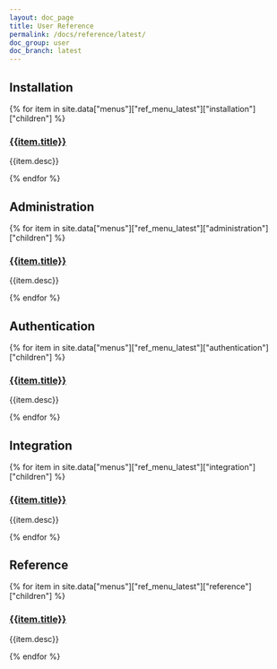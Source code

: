 ```yaml
---
layout: doc_page
title: User Reference
permalink: /docs/reference/latest/
doc_group: user
doc_branch: latest
---
```


## Installation

{% for item in site.data["menus"]["ref_menu_latest"]["installation"]["children"] %}
### [{{item.title}}]({{item.path}})
{{item.desc}}

{% endfor %}

## Administration

{% for item in site.data["menus"]["ref_menu_latest"]["administration"]["children"] %}
### [{{item.title}}]({{item.path}})
{{item.desc}}

{% endfor %}

## Authentication

{% for item in site.data["menus"]["ref_menu_latest"]["authentication"]["children"] %}
### [{{item.title}}]({{item.path}})
{{item.desc}}

{% endfor %}

## Integration

{% for item in site.data["menus"]["ref_menu_latest"]["integration"]["children"] %}
### [{{item.title}}]({{item.path}})
{{item.desc}}

{% endfor %}


## Reference

{% for item in site.data["menus"]["ref_menu_latest"]["reference"]["children"] %}
### [{{item.title}}]({{item.path}})
{{item.desc}}

{% endfor %}
